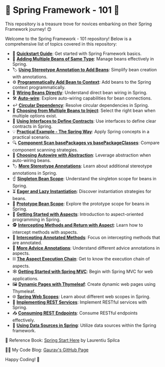 # 🌱 Spring Framework - 101 🌱

This repository is a treasure trove for novices embarking on their Spring Framework journey! 😊

Welcome to the Spring Framework - 101 repository! Below is a comprehensive list of topics covered in this repository:

- 🚀 [**Quickstart Guide**](https://github.com/gkgaurav31/spring/blob/main/01-quickstart.md): Get started with Spring Framework basics.
- 🧩 [**Adding Multiple Beans of Same Type**](https://github.com/gkgaurav31/spring/blob/main/02-adding-multiple-beans-of-same-type.md): Manage beans effectively in Spring.
- 🏷️ [**Using Stereotype Annotation to Add Beans**](https://github.com/gkgaurav31/spring/blob/main/03-using-stereotype-annotation-to-add-beans.md): Simplify bean creation with annotations.
- ⚙️ [**Programmatically Add Bean to Context**](https://github.com/gkgaurav31/spring/blob/main/04-programmatically-add-bean-to-context.md): Add beans to the Spring context programmatically.
- 🔗 [**Wiring Beans Directly**](https://github.com/gkgaurav31/spring/blob/main/05-wiring-beans-directly.md): Understand direct bean wiring in Spring.
- 🛠️ [**Auto-wire**](https://github.com/gkgaurav31/spring/blob/main/06-auto-wire.md): Explore auto-wiring capabilities for bean connections.
- ↩️ [**Circular Dependency**](https://github.com/gkgaurav31/spring/blob/main/07-circular-dependency.md): Resolve circular dependencies in Spring.
- 🎯 [**Choosing from Multiple Beans to Inject**](https://github.com/gkgaurav31/spring/blob/main/08-choosing-from-multiple-beans-to-inject.md): Select the right bean when multiple options exist.
- 📑 [**Using Interfaces to Define Contracts**](https://github.com/gkgaurav31/spring/blob/main/09-using-interfaces-to-define-contracts.md): Use interfaces to define clear contracts in Spring.
- 💡 [**Practical Example - The Spring Way**](https://github.com/gkgaurav31/spring/blob/main/10-practical-example-the-spring-way.md): Apply Spring concepts in a practical scenario.
- 🔍 [**Component Scan basePackages vs basePackageClasses**](https://github.com/gkgaurav31/spring/blob/main/11-component-scan-basePackages-vs-basePackageClasses.md): Compare component scanning strategies.
- 🧰 [**Choosing Autowire with Abstraction**](https://github.com/gkgaurav31/spring/blob/main/12-choosing-autowire-with-abstraction.md): Leverage abstraction when auto-wiring beans.
- 🏷️ [**More Stereotype Annotations**](https://github.com/gkgaurav31/spring/blob/main/13-more-stereotype-annotations.md): Learn about additional stereotype annotations in Spring.
- ☝️ [**Singleton Bean Scope**](https://github.com/gkgaurav31/spring/blob/main/14-singleton-bean-scope.md): Understand the singleton scope for beans in Spring.
- ⏳ [**Eager and Lazy Instantiation**](https://github.com/gkgaurav31/spring/blob/main/15-eager-and-lazy-instantiation.md): Discover instantiation strategies for beans.
- 🧬 [**Prototype Bean Scope**](https://github.com/gkgaurav31/spring/blob/main/16-prototype-bean-scope.md): Explore the prototype scope for beans in Spring.
- 🌟 [**Getting Started with Aspects**](https://github.com/gkgaurav31/spring/blob/main/17-getting-started-with-aspects.md): Introduction to aspect-oriented programming in Spring.
- 🕵️ [**Intercepting Methods and Return with Aspect**](https://github.com/gkgaurav31/spring/blob/main/18-intercepting-methods-and-return-with-aspect.md): Learn how to intercept methods with aspects.
- 🧪 [**Intercepting Annotated Methods**](https://github.com/gkgaurav31/spring/blob/main/19-intercepting-annotated-methods.md): Focus on intercepting methods that are annotated.
- 📝 [**More Advice Annotations**](https://github.com/gkgaurav31/spring/blob/main/20-more-advice-annotations.md): Understand different advice annotations in aspects.
- ⛓️ [**The Aspect Execution Chain**](https://github.com/gkgaurav31/spring/blob/main/21-the-aspect-execution-chain.md): Get to know the execution chain of aspects.
- 🕸️ [**Getting Started with Spring MVC**](https://github.com/gkgaurav31/spring/blob/main/22-getting-started-with-spring-mvc.md): Begin with Spring MVC for web applications.
- 🖼️ [**Dynamic Pages with Thymeleaf**](https://github.com/gkgaurav31/spring/blob/main/23-dynamic-pages-thymeleaf.md): Create dynamic web pages using Thymeleaf.
- 🌐 [**Spring Web Scopes**](https://github.com/gkgaurav31/spring/blob/main/24-spring-web-scopes.md): Learn about different web scopes in Spring.
- 📡 [**Implementing REST Services**](https://github.com/gkgaurav31/spring/blob/main/25-implementing-rest-services.md): Implement RESTful services with Spring.
- 📥 [**Consuming REST Endpoints**](https://github.com/gkgaurav31/spring/blob/main/26-consuming-rest-endpoints.md): Consume RESTful endpoints effectively.
- 💾 [**Using Data Sources in Spring**](https://github.com/gkgaurav31/spring/blob/main/27-using-data-sources-in-spring.md): Utilize data sources within the Spring framework.

📖 Reference Book: [Spring Start Here](https://www.manning.com/books/spring-start-here) by Laurentiu Spilca

👨‍💻 My Code Blog: [Gaurav's GitHub Page](https://gkgaurav31.github.io/)

Happy Coding! 🎉
